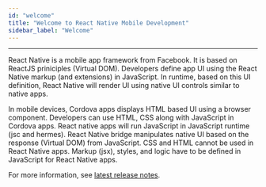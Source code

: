 ```yaml
---
id: "welcome"
title: "Welcome to React Native Mobile Development"
sidebar_label: "Welcome"
---
```

---

React Native is a mobile app framework from Facebook. It is based on ReactJS priniciples (Virtual DOM). Developers define app UI using the React Native markup (and extensions) in JavaScript. In runtime, based on this UI definition, React Native will render UI using native UI controls similar to native apps.

In mobile devices, Cordova apps displays HTML based UI using a browser component. Developers can use HTML, CSS along with JavaScript in Cordova apps. React native apps will run JavaScript in JavaScript runtime (jsc and hermes). React Native bridge manipulates native UI based on the response (Virtual DOM) from JavaScript. CSS and HTML cannot be used in React Native apps. Markup (jsx), styles, and logic have to be defined in JavaScript for React Native apps.

For more information, see [latest release notes](/learn/wavemaker-release-notes).



